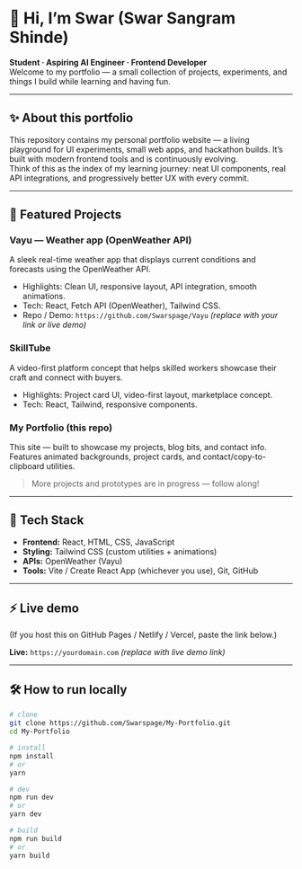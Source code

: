<!--
  Hi! Replace placeholders (YOUR_NAME, your email, demo links, screenshots) with real values.
  Designed for Swar (Swar Sangram Shinde) — feel free to edit tone, sections, or order.
-->

# 👋 Hi, I’m Swar (Swar Sangram Shinde)

**Student · Aspiring AI Engineer · Frontend Developer**  
Welcome to my portfolio — a small collection of projects, experiments, and things I build while learning and having fun.

---

## ✨ About this portfolio
This repository contains my personal portfolio website — a living playground for UI experiments, small web apps, and hackathon builds. It’s built with modern frontend tools and is continuously evolving.  
Think of this as the index of my learning journey: neat UI components, real API integrations, and progressively better UX with every commit.

---

## 🚀 Featured Projects

### **Vayu** — Weather app (OpenWeather API)
A sleek real-time weather app that displays current conditions and forecasts using the OpenWeather API.  
- Highlights: Clean UI, responsive layout, API integration, smooth animations.  
- Tech: React, Fetch API (OpenWeather), Tailwind CSS.  
- Repo / Demo: `https://github.com/Swarspage/Vayu` *(replace with your link or live demo)*

### **SkillTube**
A video-first platform concept that helps skilled workers showcase their craft and connect with buyers.  
- Highlights: Project card UI, video-first layout, marketplace concept.  
- Tech: React, Tailwind, responsive components.

### **My Portfolio (this repo)**
This site — built to showcase my projects, blog bits, and contact info. Features animated backgrounds, project cards, and contact/copy-to-clipboard utilities.

> More projects and prototypes are in progress — follow along!

---

## 🧰 Tech Stack
- **Frontend:** React, HTML, CSS, JavaScript  
- **Styling:** Tailwind CSS (custom utilities + animations)  
- **APIs:** OpenWeather (Vayu)  
- **Tools:** Vite / Create React App (whichever you use), Git, GitHub

---

## ⚡ Live demo
(If you host this on GitHub Pages / Netlify / Vercel, paste the link below.)

**Live:** `https://yourdomain.com` *(replace with live demo link)*

---

## 🛠️ How to run locally
```bash
# clone
git clone https://github.com/Swarspage/My-Portfolio.git
cd My-Portfolio

# install
npm install
# or
yarn

# dev
npm run dev
# or
yarn dev

# build
npm run build
# or
yarn build
